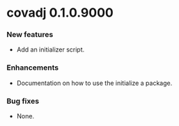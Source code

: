 # covadj 0.1.0.9000

### New features

* Add an initializer script.

### Enhancements

* Documentation on how to use the initialize a package.

### Bug fixes

* None.